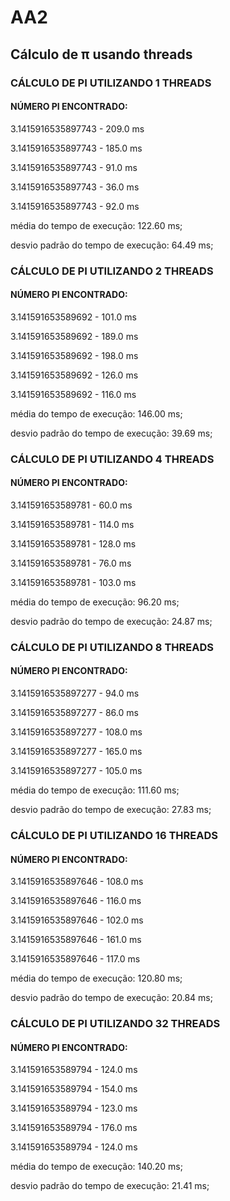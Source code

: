# AA2   

## Cálculo de π usando threads ##

### CÁLCULO DE PI UTILIZANDO 1 THREADS 

#### NÚMERO PI ENCONTRADO:
 
3.1415916535897743 - 209.0 ms

3.1415916535897743 - 185.0 ms

3.1415916535897743 - 91.0 ms

3.1415916535897743 - 36.0 ms

3.1415916535897743 - 92.0 ms

média do tempo de execução: 122.60 ms;

desvio padrão do tempo de execução: 64.49 ms;

### CÁLCULO DE PI UTILIZANDO 2 THREADS 

#### NÚMERO PI ENCONTRADO:
 
3.141591653589692 - 101.0 ms

3.141591653589692 - 189.0 ms

3.141591653589692 - 198.0 ms

3.141591653589692 - 126.0 ms

3.141591653589692 - 116.0 ms

média do tempo de execução: 146.00 ms;

desvio padrão do tempo de execução: 39.69 ms;

### CÁLCULO DE PI UTILIZANDO 4 THREADS 

#### NÚMERO PI ENCONTRADO:
 
3.141591653589781 - 60.0 ms

3.141591653589781 - 114.0 ms

3.141591653589781 - 128.0 ms

3.141591653589781 - 76.0 ms

3.141591653589781 - 103.0 ms

média do tempo de execução: 96.20 ms;

desvio padrão do tempo de execução: 24.87 ms;

### CÁLCULO DE PI UTILIZANDO 8 THREADS 

#### NÚMERO PI ENCONTRADO:
 
3.1415916535897277 - 94.0 ms

3.1415916535897277 - 86.0 ms

3.1415916535897277 - 108.0 ms

3.1415916535897277 - 165.0 ms

3.1415916535897277 - 105.0 ms

média do tempo de execução: 111.60 ms;

desvio padrão do tempo de execução: 27.83 ms;

### CÁLCULO DE PI UTILIZANDO 16 THREADS 

#### NÚMERO PI ENCONTRADO:
 
3.1415916535897646 - 108.0 ms

3.1415916535897646 - 116.0 ms

3.1415916535897646 - 102.0 ms

3.1415916535897646 - 161.0 ms

3.1415916535897646 - 117.0 ms

média do tempo de execução: 120.80 ms;

desvio padrão do tempo de execução: 20.84 ms;

### CÁLCULO DE PI UTILIZANDO 32 THREADS 

#### NÚMERO PI ENCONTRADO:
 
3.141591653589794 - 124.0 ms

3.141591653589794 - 154.0 ms

3.141591653589794 - 123.0 ms

3.141591653589794 - 176.0 ms

3.141591653589794 - 124.0 ms

média do tempo de execução: 140.20 ms;

desvio padrão do tempo de execução: 21.41 ms;
